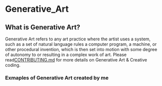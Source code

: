 # Generative_Art

## What is Generative Art?

Generative Art refers to any art practice where the artist uses a system, such as a set of natural language rules a computer program, 
a machine, or other procedural invention, which is then set into motion with some degree of autonomy to or resulting in a complex 
work of art. Please read[CONTRIBUTING.md](https://www.philipgalanter.com/downloads/ga2003_paper.pdf) for more details on Generative Art & Creative coding.


### Exmaples of Generative Art created by me


